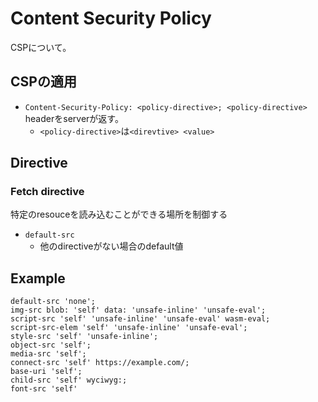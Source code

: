 # Content Security Policy

CSPについて。


## CSPの適用

* `Content-Security-Policy: <policy-directive>; <policy-directive>` headerをserverが返す。
  * `<policy-directive>`は`<direvtive> <value>`


## Directive

### Fetch directive

特定のresouceを読み込むことができる場所を制御する

* `default-src`
  * 他のdirectiveがない場合のdefault値


## Example

```
default-src 'none'; 
img-src blob: 'self' data: 'unsafe-inline' 'unsafe-eval';
script-src 'self' 'unsafe-inline' 'unsafe-eval' wasm-eval;
script-src-elem 'self' 'unsafe-inline' 'unsafe-eval'; 
style-src 'self' 'unsafe-inline'; 
object-src 'self'; 
media-src 'self'; 
connect-src 'self' https://example.com/; 
base-uri 'self'; 
child-src 'self' wyciwyg:; 
font-src 'self'
```